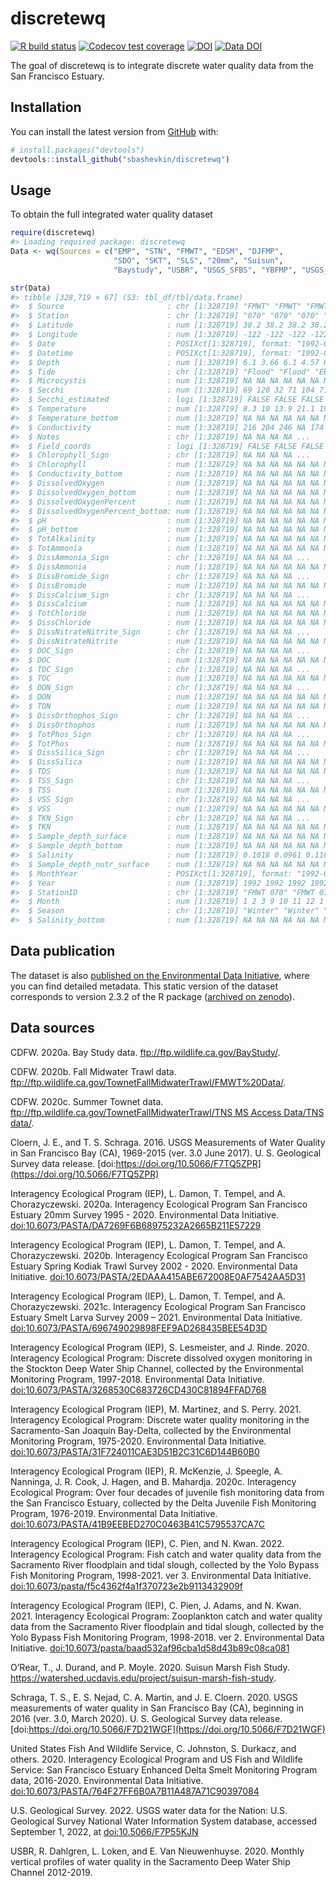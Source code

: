 
<!-- README.md is generated from README.Rmd. Please edit that file -->

# discretewq

<!-- badges: start -->

[![R build
status](https://github.com/sbashevkin/discretewq/workflows/R-CMD-check/badge.svg)](https://github.com/sbashevkin/discretewq/actions)
[![Codecov test
coverage](https://codecov.io/gh/sbashevkin/discretewq/branch/main/graph/badge.svg)](https://codecov.io/gh/sbashevkin/discretewq?branch=main)
[![DOI](https://zenodo.org/badge/309747392.svg)](https://zenodo.org/badge/latestdoi/309747392)
[![Data
DOI](https://img.shields.io/badge/Data%20publication%20DOI-10.6073/pasta/567ca1dce56cc819b1819117538bd718-blue.svg)](https://portal.edirepository.org/nis/mapbrowse?scope=edi&identifier=731)
<!-- badges: end -->

The goal of discretewq is to integrate discrete water quality data from
the San Francisco Estuary.

## Installation

You can install the latest version from [GitHub](https://github.com/)
with:

``` r
# install.packages("devtools")
devtools::install_github("sbashevkin/discretewq")
```

## Usage

To obtain the full integrated water quality dataset

``` r
require(discretewq)
#> Loading required package: discretewq
Data <- wq(Sources = c("EMP", "STN", "FMWT", "EDSM", "DJFMP",
                       "SDO", "SKT", "SLS", "20mm", "Suisun", 
                       "Baystudy", "USBR", "USGS_SFBS", "YBFMP", "USGS_CAWSC"))

str(Data)
#> tibble [328,719 × 67] (S3: tbl_df/tbl/data.frame)
#>  $ Source                       : chr [1:328719] "FMWT" "FMWT" "FMWT" "FMWT" ...
#>  $ Station                      : chr [1:328719] "070" "070" "070" "070" ...
#>  $ Latitude                     : num [1:328719] 38.2 38.2 38.2 38.2 38.2 ...
#>  $ Longitude                    : num [1:328719] -122 -122 -122 -122 -122 ...
#>  $ Date                         : POSIXct[1:328719], format: "1992-01-10" "1992-02-07" ...
#>  $ Datetime                     : POSIXct[1:328719], format: "1992-01-10 08:18:00" "1992-02-07 08:23:00" ...
#>  $ Depth                        : num [1:328719] 6.1 3.66 6.1 4.57 6.1 ...
#>  $ Tide                         : chr [1:328719] "Flood" "Flood" "Ebb" "Flood" ...
#>  $ Microcystis                  : num [1:328719] NA NA NA NA NA NA NA NA NA NA ...
#>  $ Secchi                       : num [1:328719] 69 120 32 71 104 71 15 16 9 70 ...
#>  $ Secchi_estimated             : logi [1:328719] FALSE FALSE FALSE FALSE FALSE FALSE ...
#>  $ Temperature                  : num [1:328719] 8.3 10 13.9 21.1 19.4 14.7 8.9 7.2 10.6 14.7 ...
#>  $ Temperature_bottom           : num [1:328719] NA NA NA NA NA NA NA NA NA NA ...
#>  $ Conductivity                 : num [1:328719] 216 204 246 NA 174 225 157 192 211 192 ...
#>  $ Notes                        : chr [1:328719] NA NA NA NA ...
#>  $ Field_coords                 : logi [1:328719] FALSE FALSE FALSE FALSE FALSE FALSE ...
#>  $ Chlorophyll_Sign             : chr [1:328719] NA NA NA NA ...
#>  $ Chlorophyll                  : num [1:328719] NA NA NA NA NA NA NA NA NA NA ...
#>  $ Conductivity_bottom          : num [1:328719] NA NA NA NA NA NA NA NA NA NA ...
#>  $ DissolvedOxygen              : num [1:328719] NA NA NA NA NA NA NA NA NA NA ...
#>  $ DissolvedOxygen_bottom       : num [1:328719] NA NA NA NA NA NA NA NA NA NA ...
#>  $ DissolvedOxygenPercent       : num [1:328719] NA NA NA NA NA NA NA NA NA NA ...
#>  $ DissolvedOxygenPercent_bottom: num [1:328719] NA NA NA NA NA NA NA NA NA NA ...
#>  $ pH                           : num [1:328719] NA NA NA NA NA NA NA NA NA NA ...
#>  $ pH_bottom                    : num [1:328719] NA NA NA NA NA NA NA NA NA NA ...
#>  $ TotAlkalinity                : num [1:328719] NA NA NA NA NA NA NA NA NA NA ...
#>  $ TotAmmonia                   : num [1:328719] NA NA NA NA NA NA NA NA NA NA ...
#>  $ DissAmmonia_Sign             : chr [1:328719] NA NA NA NA ...
#>  $ DissAmmonia                  : num [1:328719] NA NA NA NA NA NA NA NA NA NA ...
#>  $ DissBromide_Sign             : chr [1:328719] NA NA NA NA ...
#>  $ DissBromide                  : num [1:328719] NA NA NA NA NA NA NA NA NA NA ...
#>  $ DissCalcium_Sign             : chr [1:328719] NA NA NA NA ...
#>  $ DissCalcium                  : num [1:328719] NA NA NA NA NA NA NA NA NA NA ...
#>  $ TotChloride                  : num [1:328719] NA NA NA NA NA NA NA NA NA NA ...
#>  $ DissChloride                 : num [1:328719] NA NA NA NA NA NA NA NA NA NA ...
#>  $ DissNitrateNitrite_Sign      : chr [1:328719] NA NA NA NA ...
#>  $ DissNitrateNitrite           : num [1:328719] NA NA NA NA NA NA NA NA NA NA ...
#>  $ DOC_Sign                     : chr [1:328719] NA NA NA NA ...
#>  $ DOC                          : num [1:328719] NA NA NA NA NA NA NA NA NA NA ...
#>  $ TOC_Sign                     : chr [1:328719] NA NA NA NA ...
#>  $ TOC                          : num [1:328719] NA NA NA NA NA NA NA NA NA NA ...
#>  $ DON_Sign                     : chr [1:328719] NA NA NA NA ...
#>  $ DON                          : num [1:328719] NA NA NA NA NA NA NA NA NA NA ...
#>  $ TON                          : num [1:328719] NA NA NA NA NA NA NA NA NA NA ...
#>  $ DissOrthophos_Sign           : chr [1:328719] NA NA NA NA ...
#>  $ DissOrthophos                : num [1:328719] NA NA NA NA NA NA NA NA NA NA ...
#>  $ TotPhos_Sign                 : chr [1:328719] NA NA NA NA ...
#>  $ TotPhos                      : num [1:328719] NA NA NA NA NA NA NA NA NA NA ...
#>  $ DissSilica_Sign              : chr [1:328719] NA NA NA NA ...
#>  $ DissSilica                   : num [1:328719] NA NA NA NA NA NA NA NA NA NA ...
#>  $ TDS                          : num [1:328719] NA NA NA NA NA NA NA NA NA NA ...
#>  $ TSS_Sign                     : chr [1:328719] NA NA NA NA ...
#>  $ TSS                          : num [1:328719] NA NA NA NA NA NA NA NA NA NA ...
#>  $ VSS_Sign                     : chr [1:328719] NA NA NA NA ...
#>  $ VSS                          : num [1:328719] NA NA NA NA NA NA NA NA NA NA ...
#>  $ TKN_Sign                     : chr [1:328719] NA NA NA NA ...
#>  $ TKN                          : num [1:328719] NA NA NA NA NA NA NA NA NA NA ...
#>  $ Sample_depth_surface         : num [1:328719] NA NA NA NA NA NA NA NA NA NA ...
#>  $ Sample_depth_bottom          : num [1:328719] NA NA NA NA NA NA NA NA NA NA ...
#>  $ Salinity                     : num [1:328719] 0.1018 0.0961 0.1163 NA 0.0817 ...
#>  $ Sample_depth_nutr_surface    : num [1:328719] NA NA NA NA NA NA NA NA NA NA ...
#>  $ MonthYear                    : POSIXct[1:328719], format: "1992-01-01" "1992-02-01" ...
#>  $ Year                         : num [1:328719] 1992 1992 1992 1992 1992 ...
#>  $ StationID                    : chr [1:328719] "FMWT 070" "FMWT 070" "FMWT 070" "FMWT 070" ...
#>  $ Month                        : num [1:328719] 1 2 3 9 10 11 12 1 2 3 ...
#>  $ Season                       : chr [1:328719] "Winter" "Winter" "Spring" "Fall" ...
#>  $ Salinity_bottom              : num [1:328719] NA NA NA NA NA NA NA NA NA NA ...
```

## Data publication

The dataset is also [published on the Environmental Data
Initiative](https://portal.edirepository.org/nis/mapbrowse?scope=edi&identifier=731),
where you can find detailed metadata. This static version of the dataset
corresponds to version 2.3.2 of the R package ([archived on
zenodo](https://zenodo.org/record/6390964)).

## Data sources

CDFW. 2020a. Bay Study data. <ftp://ftp.wildlife.ca.gov/BayStudy/>.

CDFW. 2020b. Fall Midwater Trawl data.
<ftp://ftp.wildlife.ca.gov/TownetFallMidwaterTrawl/FMWT%20Data/>.

CDFW. 2020c. Summer Townet data.
[ftp://ftp.wildlife.ca.gov/TownetFallMidwaterTrawl/TNS MS Access
Data/TNS
data/](ftp://ftp.wildlife.ca.gov/TownetFallMidwaterTrawl/TNS%20MS%20Access%20Data/TNS%20data/).

Cloern, J. E., and T. S. Schraga. 2016. USGS Measurements of Water
Quality in San Francisco Bay (CA), 1969-2015 (ver. 3.0 June 2017). U. S.
Geological Survey data release.
[doi:https://doi.org/10.5066/F7TQ5ZPR](https://doi.org/10.5066/F7TQ5ZPR)

Interagency Ecological Program (IEP), L. Damon, T. Tempel, and A.
Chorazyczewski. 2020a. Interagency Ecological Program San Francisco
Estuary 20mm Survey 1995 - 2020. Environmental Data Initiative.
[doi:10.6073/PASTA/DA7269F6B68975232A2665B211E57229](https://portal.edirepository.org/nis/mapbrowse?scope=edi&identifier=535&revision=2)

Interagency Ecological Program (IEP), L. Damon, T. Tempel, and A.
Chorazyczewski. 2020b. Interagency Ecological Program San Francisco
Estuary Spring Kodiak Trawl Survey 2002 - 2020. Environmental Data
Initiative.
[doi:10.6073/PASTA/2EDAAA415ABE672008E0AF7542AA5D31](https://portal.edirepository.org/nis/mapbrowse?scope=edi&identifier=527&revision=2)

Interagency Ecological Program (IEP), L. Damon, T. Tempel, and A.
Chorazyczewski. 2021c. Interagency Ecological Program San Francisco
Estuary Smelt Larva Survey 2009 – 2021. Environmental Data Initiative.
[doi:10.6073/PASTA/696749029898FEF9AD268435BEE54D3D](https://portal.edirepository.org/nis/mapbrowse?scope=edi&identifier=534&revision=3)

Interagency Ecological Program (IEP), S. Lesmeister, and J. Rinde. 2020.
Interagency Ecological Program: Discrete dissolved oxygen monitoring in
the Stockton Deep Water Ship Channel, collected by the Environmental
Monitoring Program, 1997-2018. Environmental Data Initiative.
[doi:10.6073/PASTA/3268530C683726CD430C81894FFAD768](https://portal.edirepository.org/nis/mapbrowse?packageid=edi.276.2)

Interagency Ecological Program (IEP), M. Martinez, and S. Perry. 2021.
Interagency Ecological Program: Discrete water quality monitoring in the
Sacramento-San Joaquin Bay-Delta, collected by the Environmental
Monitoring Program, 1975-2020. Environmental Data Initiative.
[doi:10.6073/PASTA/31F724011CAE3D51B2C31C6D144B60B0](https://portal.edirepository.org/nis/mapbrowse?scope=edi&identifier=458&revision=4)

Interagency Ecological Program (IEP), R. McKenzie, J. Speegle, A.
Nanninga, J. R. Cook, J. Hagen, and B. Mahardja. 2020c. Interagency
Ecological Program: Over four decades of juvenile fish monitoring data
from the San Francisco Estuary, collected by the Delta Juvenile Fish
Monitoring Program, 1976-2019. Environmental Data Initiative.
[doi:10.6073/PASTA/41B9EEBED270C0463B41C5795537CA7C](https://portal.edirepository.org/nis/mapbrowse?packageid=edi.244.4)

Interagency Ecological Program (IEP), C. Pien, and N. Kwan. 2022.
Interagency Ecological Program: Fish catch and water quality data from
the Sacramento River floodplain and tidal slough, collected by the Yolo
Bypass Fish Monitoring Program, 1998-2021. ver 3. Environmental Data
Initiative.
[doi:10.6073/pasta/f5c4362f4a1f370723e2b9113432909f](https://portal.edirepository.org/nis/mapbrowse?packageid=edi.233.3)

Interagency Ecological Program (IEP), C. Pien, J. Adams, and N. Kwan.
2021. Interagency Ecological Program: Zooplankton catch and water
quality data from the Sacramento River floodplain and tidal slough,
collected by the Yolo Bypass Fish Monitoring Program, 1998-2018. ver 2.
Environmental Data Initiative.
[doi:10.6073/pasta/baad532af96cba1d58d43b89c08ca081](https://portal.edirepository.org/nis/mapbrowse?packageid=edi.494.2)

O’Rear, T., J. Durand, and P. Moyle. 2020. Suisun Marsh Fish Study.
<https://watershed.ucdavis.edu/project/suisun-marsh-fish-study>.

Schraga, T. S., E. S. Nejad, C. A. Martin, and J. E. Cloern. 2020. USGS
measurements of water quality in San Francisco Bay (CA), beginning in
2016 (ver. 3.0, March 2020). U. S. Geological Survey data release.
[doi:https://doi.org/10.5066/F7D21WGF](https://doi.org/10.5066/F7D21WGF)

United States Fish And Wildlife Service, C. Johnston, S. Durkacz, and
others. 2020. Interagency Ecological Program and US Fish and Wildlife
Service: San Francisco Estuary Enhanced Delta Smelt Monitoring Program
data, 2016-2020. Environmental Data Initiative.
[doi:10.6073/PASTA/764F27FF6B0A7B11A487A71C90397084](https://portal.edirepository.org/nis/mapbrowse?packageid=edi.415.3)

U.S. Geological Survey. 2022. USGS water data for the Nation: U.S.
Geological Survey National Water Information System database, accessed
September 1, 2022, at
[doi:10.5066/F7P55KJN](https://doi.org/10.5066/F7P55KJN)

USBR, R. Dahlgren, L. Loken, and E. Van Nieuwenhuyse. 2020. Monthly
vertical profiles of water quality in the Sacramento Deep Water Ship
Channel 2012-2019.
